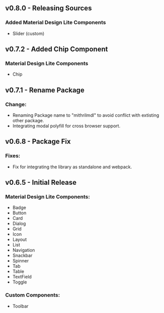 ## v0.8.0 - Releasing Sources
### Added Material Design Lite Components

* Slider (custom)


## v0.7.2 - Added Chip Component
### Material Design Lite Components

* Chip


## v0.7.1 - Rename Package

### Change:

* Renaming Package name to "mithrilmdl" to avoid conflict with extisting other package.
* Integrating modal polyfill for cross browser support.


## v0.6.8 - Package Fix

### Fixes:

* Fix for integrating the library as standalone and webpack.


## v0.6.5 - Initial Release

### Material Design Lite Components:

* Badge
* Button
* Card
* Dialog
* Grid
* Icon
* Layout
* List
* Navigation
* Snackbar
* Spinner
* Tab
* Table
* TextField
* Toggle

### Custom Components:

* Toolbar